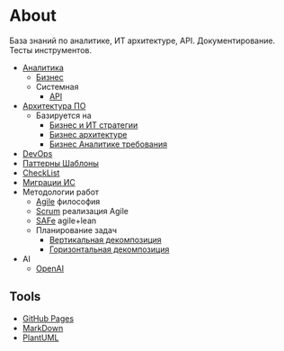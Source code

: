 # About

База знаний по аналитике, ИТ архитектуре, API. Документирование. Тесты инструментов.

- [Аналитика](analytic/analytica.md)
  - [Бизнес](analytic/ba.md)
  - Системная
    - [API](api/api.md)
- [Архитектура ПО](arch/arch.md)
  - Базируется на
    - [Бизнес и ИТ стратегии](strategy.md)
    - [Бизнес архитектуре](analytic/arch.ba.md)
    - [Бизнес Аналитике требования](analytic/analytica.md)
- [DevOps](devops.md)
- [Паттерны Шаблоны](arch/patterns.md)
- [CheckList](checklist/checklist.md)
- [Миграции ИС](arch/pattern/refactoring/migration.md)
- Методологии работ
  - [Agile](https://agilemanifesto.org/iso/ru/principles.html) философия
  - [Scrum](https://scrumguides.org/docs/scrumguide/v2020/2020-Scrum-Guide-Russian.pdf) реализация Agile
  - [SAFe](safe.md) agile+lean  
  - Планирование задач
    - [Вертикальная декомпозиция](https://habr.com/ru/company/sportmaster_lab/blog/515910/)
    - [Горизонтальная декомпозиция](https://habr.com/ru/company/sportmaster_lab/blog/677970/)
- AI
  - [OpenAI](/technology/ai/openai.md)

## Tools

- [GitHub Pages](technology/jekyll.md)
- [MarkDown](markdown.md)
- [PlantUML](plantuml.md)
